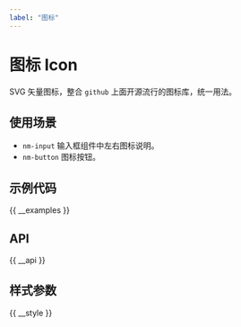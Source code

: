 ```yaml
---
label: "图标"
---
```


# 图标 Icon

SVG 矢量图标，整合 `github` 上面开源流行的图标库，统一用法。

## 使用场景

-   `nm-input` 输入框组件中左右图标说明。
-   `nm-button` 图标按钮。

## 示例代码

{{ __examples }}

## API

{{ __api }}

## 样式参数

{{ __style }}
